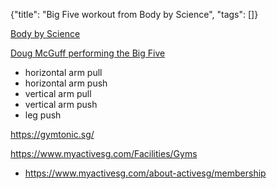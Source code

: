 {"title": "Big Five workout from Body by Science", "tags": []}

[Body by Science](https://www.amazon.com/Body-Science-Research-Strength-Training/dp/0071597174)

[Doug McGuff performing the Big Five](https://www.youtube.com/watch?v=FVhhbC51_3k)
* horizontal arm pull
* horizontal arm push
* vertical arm pull
* vertical arm push
* leg push

https://gymtonic.sg/

https://www.myactivesg.com/Facilities/Gyms
* https://www.myactivesg.com/about-activesg/membership

